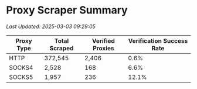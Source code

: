 # Proxy Scraper Summary

_Last Updated: 2025-03-03 09:29:05_

| Proxy Type | Total Scraped | Verified Proxies | Verification Success Rate |
|------------|--------------|------------------|--------------------------|
| HTTP | 372,545 | 2,406 | 0.6% |
| SOCKS4 | 2,528 | 168 | 6.6% |
| SOCKS5 | 1,957 | 236 | 12.1% |
